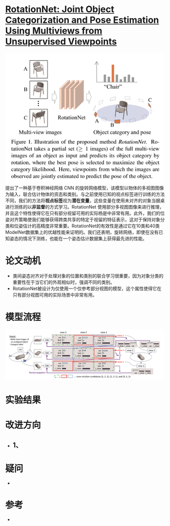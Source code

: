 # [RotationNet: Joint Object Categorization and Pose Estimation Using Multiviews from Unsupervised Viewpoints](https://arxiv.org/abs/1603.06208)
![](abstract.png)
提出了一种基于卷积神经网络 CNN 的旋转网络模型，该模型以物体的多视图图像为输入，联合估计物体的资态和类别。与之前使用已知的视点标签进行训练的方法不同，我们的方法将**视点标签**视为**潜在变量**，这些变量在使用未对齐的对象当据桌进行测练的以**非监督**的方式学习。RotationNet 使用部分多视图图像来进行推理，并且这个特性使得它在只有部分视留可用的实际杨是中非常有用。此外，我们的位姿对齐策略使我们能够获得跨类共享的特定于视留的特征表示，这对于保持对象分类和位姿估计的高精度非常重要。RotationNet的有效性是通过它在10类和40类ModelNet数据集上的优越性能来证明的。我们还表明，旋转网络，即使在没有已知姿态的情况下测练，也能在一个姿态估计数据集上获得最先进的性能。

# 论文动机
- 类间姿态对齐对于处理对象的位置和类别的联合学习很重要，因为对象分类的重要性在于当它们的外观相似时，强调不同的类别。
- RotationNet被设计为仅使用一个仅参考部分视图的模型，这个属性使得它在只有部分视图可用的实际场景中非常有用。

# 模型流程
![](model.png)

# 实验结果

# 改进方向
- 1、
  - 
# 疑问
- 

# 参考
- 
